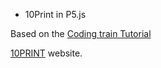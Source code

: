 * 10Print in P5.js

Based on the [Coding train Tutorial](https://www.youtube.com/watch?v=bEyTZ5ZZxZs&vl=en)

[10PRINT](http://10print.org/) website.
